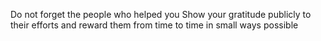 Do not forget the people who helped you 
	Show your gratitude publicly to their efforts and reward them from time to time in small ways possible 

